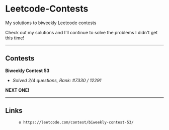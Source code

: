 # Leetcode-Contests

My solutions to biweekly Leetcode contests

Check out my solutions and I'll continue to solve the problems I didn't get this time!
________________________

## Contests

**Biweekly Contest 53**
- *Solved 2/4 questions, Rank: #7330 / 12291*

**NEXT ONE!**
          
________________________
## Links

          o https://leetcode.com/contest/biweekly-contest-53/
